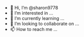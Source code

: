- 👋 Hi, I’m @sharon9778
- 👀 I’m interested in ...
- 🌱 I’m currently learning ...
- 💞️ I’m looking to collaborate on ...
- 📫 How to reach me ...

<!---
sharon9778/sharon9778 is a ✨ special ✨ repository because its `README.md` (this file) appears on your GitHub profile.
You can click the Preview link to take a look at your changes.
--->
